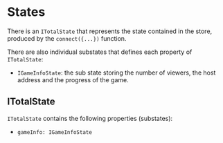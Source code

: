 # States

There is an `ITotalState` that represents the state contained in the store, produced by 
the `connect({...})` function.

There are also individual substates that defines each property of `ITotalState`:

* `IGameInfoState`: the sub state storing the number of viewers, the host address and the progress
of the game.

## ITotalState

`ITotalState` contains the following properties (substates):

* `gameInfo: IGameInfoState`